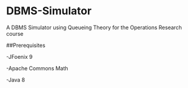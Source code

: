 # DBMS-Simulator
A DBMS Simulator using Queueing Theory for the Operations Research course 

##Prerequisites

-JFoenix 9

-Apache Commons Math 

-Java 8

